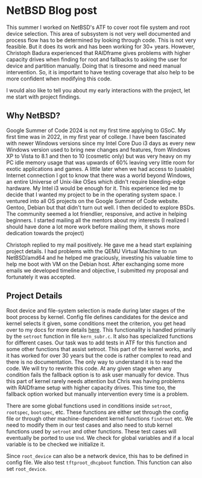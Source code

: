 # NetBSD Blog post
This summer I worked on NetBSD's ATF to cover root file system and root device selection. This area of subsystem is not very well documented and process flow has to be determined by looking through code. This is not very feasible.
But it does its work and has been working for 30+ years. However, Christoph Badura experienced that RAIDframe gives problems with higher capacity drives when finding for root and fallbacks to asking the user for device and partition manually. Doing that is tiresome and need manual intervention. So, it is important to have testing coverage that also help to be more confident when modifying this code.

I would also like to tell you about my early interactions with the project, let me start with project findings.

## Why NetBSD?
Google Summer of Code 2024 is not my first time applying to GSoC. My first time was in 2022, in my first year of college. I have been fascinated with newer Windows versions
since my Intel Core Duo i3 days as every new Windows version used to bring new changes and features, from Windows XP to Vista to 8.1 and then to 10 (cosmetic only) but was very heavy on 
my PC idle memory usage that was upwards of 60% leaving very little room for exotic applications and games. A little later when we had access to (usable) Internet connection I got to know that there was a world beyond Windows, an entire Universe of Unix-like OSes which didn't require bleeding-edge hardware. My Intel i3 would be enough for it. This experience led me to decide that I wanted my project to be in the operating system space. I ventured into all OS projects on the Google Summer of Code website. Gentoo, Debian but that didn't turn out well. I then decided to explore BSDs. The community seemed a lot friendlier, responsive, and active in helping beginners. I started mailing all the mentors about my interests (I realized I should have done a lot more work before mailing them, it shows more dedication towards the project)

Christoph replied to my mail positively. He gave me a head start explaining project details. I had problems with the QEMU Virtual Machine to run NetBSD/amd64 and he helped me graciously, investing his valuable time to help me boot with VM on the Debian host. After exchanging some more emails we developed timeline and objective, I submitted my proposal and fortunately it was accepted.

## Project Details 
Root device and file-system selection is made during later stages of the boot process by kernel. Config file defines candidates for the device and kernel selects it given, some conditions meet
the criterion, you get head over to my docs for more details [here](https://github.com/DiviyamPathak/Gsoc-2024-NetBSD). This functionality is handled primarily by the `setroot` function in file `kern_subr.c`. It also has specialized
functions for different cases. Our task was to add tests in ATF for this function and some other functions that assist setroot. This part of the kernel works, and it has worked for over 30 years
but the code is rather complex to read and there is no documentation. The only way to understand it is to read the code. We will try to rewrite this code. 
At any given stage when any condition fails the fallback option is to ask user manually for device. Thus this part of kernel rarely needs attention but Chris was having problems with RAIDframe setup with higher capacity drives. This time too, the fallback option worked but manually intervention every time is a problem.

There are some global functions used in conditions inside `setroot`, `rootspec`, `bootspec`, etc. These functions are either set through the config file or through other machine-dependent kernel 
functions `findroot` etc. We need to modify them in our test cases and also need to stub kernel functions used by `setroot` and other functions. These test cases will eventually be ported to 
use `Vnd`. We check for global variables and if a local variable is to be checked we initialize it. 

Since `root_device` can also be a network device, this has to be defined in config file. We also test `tftproot_dhcpboot` function. This function can also set `root_device`.
